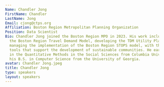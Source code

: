 ```yaml
---
Name: Chandler Jong
FirstName: Chandler
LastName: Jong
Email: cjong@ctps.org
Affiliation: Boston Region Metropolitan Planning Organization
Position: Data Scientist
Bio: Chandler Jong joined the Boston Region MPO in 2023. His work includes maintaining
  the Boston Region Travel Demand Model, developing the TDM Utility Platform, and
  managing the implementation of the Boston Region STOPS model, with the goal of building
  tools that support the development of sustainable communities. He earned his M.A.
  in the Quantitative Methods in the Social Sciences from Columbia University and
  his B.S. in Computer Science from the University of Georgia.
avatar: Chandler Jong.jpeg
title: Chandler Jong
type: speakers
layout: speakers
---
```

